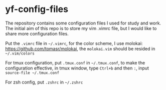 # yf-config-files

The repository contains some configuration files I used for study and work. The initial aim of this repo is to store my vim .vimrc file, but I would like to share more configuration files.

Put the `.vimrc` file in `~/.vimrc`, for the color scheme, I use molokai: https://github.com/tomasr/molokai, the `molokai.vim` should be resided in `~/.vim/colors`

For tmux configuration, put `.tmux.conf` in `~/.tmux.conf`, to make the configuration effective, in tmux window, type `Ctrl+b` and then `:`, input `source-file ~/.tmux.conf`

For zsh config, put `.zshrc` in `~/.zshrc`
